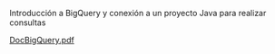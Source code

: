 Introducción a BigQuery y conexión a un proyecto Java para realizar consultas

[DocBigQuery.pdf](https://github.com/PADSA-github/Cloud/files/7934825/DocBigQuery.pdf)
